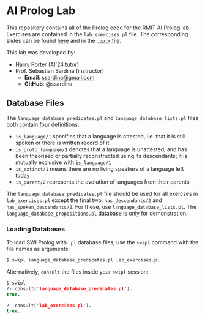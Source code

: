 # AI Prolog Lab

This repository contains all of the Prolog code for the RMIT AI Prolog lab.
Exercises are contained in the `lab_exercises.pl` file.
The corresponding slides can be found [here](https://docs.google.com/presentation/d/1WawWqV4g7SQM29SsHZhNlBtQFrEY4lwu0TdMwcjvQyY/edit?usp=sharing) and in the [`.pptx` file](slides/AI24%20-%20Prolog%20Lab.pptx).

This lab was developed by:

- Harry Porter (AI'24 tutor)
- Prof. Sebastian Sardina (instructor)
    - **Email**: ssardina@gmail.com
    - **GitHub**: @ssardina

## Database Files

The `language_database_predicates.pl` and `language_database_lists.pl` files both contain four definitions:

- `is_language/1` specifies that a language is attested, i.e. that it is still spoken or there is written record of it
- `is_proto_language/1` denotes that a language is unattested, and has been theorised or partially reconstructed using its descendants; it is mutually exclusive with `is_language/1`
- `is_extinct/1` means there are no living speakers of a language left today
- `is_parent/2` represents the evolution of languages from their parents

The `language_database_predicates.pl` file should be used for all exercses in `lab_exercises.pl` except the final two: `has_descendants/2` and `has_spoken_descendants/2`.
For these, use `language_database_lists.pl`.
The `language_database_propositions.pl` database is only for demonstration.

### Loading Databases

To load SWI Prolog with `.pl` database files, use the `swipl` command with the file names as arguments:

```prolog
$ swipl language_database_predicates.pl lab_exercises.pl
```

Alternatively, `consult` the files inside your `swipl` session:

```prolog
$ swipl
?- consult('language_database_predicates.pl').
true.

?- consult('lab_exercises.pl').
true.
```
